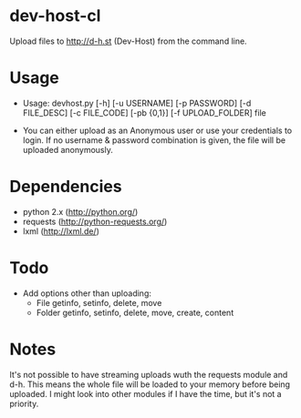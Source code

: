 dev-host-cl
===========

Upload files to http://d-h.st (Dev-Host) from the command line.

Usage
=====

* Usage: devhost.py [-h] [-u USERNAME] [-p PASSWORD] [-d FILE_DESC]
                    [-c FILE_CODE] [-pb {0,1}] [-f UPLOAD_FOLDER]
                    file

* You can either upload as an Anonymous user or use your credentials to login.
  If no username & password combination is given, the file will be uploaded
  anonymously.

Dependencies
============
* python 2.x (http://python.org/)
* requests (http://python-requests.org/)
* lxml (http://lxml.de/)


Todo
====
* Add options other than uploading:
  * File getinfo, setinfo, delete, move
  * Folder getinfo, setinfo, delete, move, create, content

Notes
=====
It's not possible to have streaming uploads wuth the requests module and d-h.
This means the whole file will be loaded to your memory before being uploaded.
I might look into other modules if I have the time, but it's not a priority.
